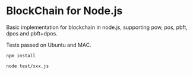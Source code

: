 # BlockChain for Node.js

Basic implementation for blockchain in node.js, supporting pow, pos, pbft, dpos and pbft+dpos.

Tests passed on Ubuntu and MAC.

```
npm install

node test/xxx.js
```